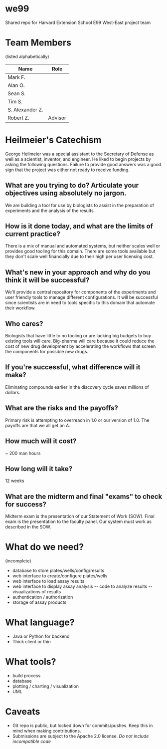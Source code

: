 # we99
Shared repo for Harvard Extension School E99 West-East project team

# Team Members

(listed alphabetically)

Name            | Role
--------------- | -------------
Mark F.         |
Alan O.         |
Sean S.         |
Tim S.          |
S. Alexander Z. |
Robert Z.       | Advisor

# Heilmeier's Catechism

George Heilmeier was a special assistant to the Secretary of Defense as well as a
scientist, inventor, and engineer. He liked to begin projects by asking the
following questions. Failure to provide good answers was a good sign that the
project was either not ready to receive funding.

## What are you trying to do? Articulate your objectives using absolutely no jargon.
We are building a tool for use by biologists to assist in the preparation of
experiments and the analysis of the results.
## How is it done today, and what are the limits of current practice?
There is a mix of manual and automated systems, but neither scales well or
provides good tooling for this domain. There are some tools available but they
don't scale well financially due to their high per user licensing cost.
## What's new in your approach and why do you think it will be successful?
We'll provide a central repository for components of the experiments and user
friendly tools to manage different configurations. It will be successful since
scientists are in need to tools specific to this domain that automate their
workflow.
## Who cares?
Biologists that have little to no tooling or are lacking big budgets to buy
existing tools will care. Big-pharma will care because it could reduce the cost
of new drug development by accelerating the workflows that screen the components
for possible new drugs.
## If you're successful, what difference will it make?
Eliminating compounds earlier in the discovery cycle saves millions of dollars.
## What are the risks and the payoffs?
Primary risk is attempting to overreach in 1.0 or our version of 1.0. The payoffs
are that we all get an A.
## How much will it cost?
~ 200 man hours
## How long will it take?
12 weeks
## What are the midterm and final "exams" to check for success?
Midterm exam is the presentation of our Statement of Work (SOW).
Final exam is the presentation to the faculty panel. Our system must work as
described in the SOW.

# What do we need?
(incomplete)
- database to store plates/wells/config/results
- web interface to create/configure plates/wells
- web interface to load assay results
- web interface to display assay analysis
-- code to analyze results
-- visualizations of results
- authentication / authorization
- storage of assay products

# What language?
- Java or Python for backend
- Thick client or thin

# What tools?
- build process
- database
- plotting / charting / visualization
- UML

# Caveats
- Git repo is public, but locked down for commits/pushes. Keep this in mind when making contributions.
- Submissions are subject to the Apache 2.0 license. *Do not include incompatible code*


